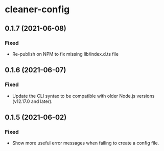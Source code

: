 # cleaner-config

## 0.1.7 (2021-06-08)

### Fixed

- Re-publish on NPM to fix missing lib/index.d.ts file

## 0.1.6 (2021-06-07)

### Fixed

- Update the CLI syntax to be compatible with older Node.js versions (v12.17.0 and later).

## 0.1.5 (2021-06-02)

### Fixed

- Show more useful error messages when failing to create a config file.
